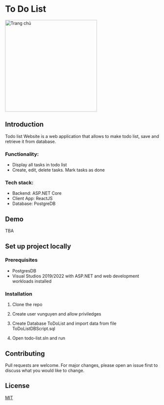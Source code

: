 # To Do List

<img src="" data-canonical-src="" width="300" alt="Trang chủ" />

## Introduction

Todo list Website is a web application that allows to make todo list, save and retrieve it from database.

### Functionality:
- Display all tasks in todo list
- Create, edit, delete tasks. Mark tasks as done

### Tech stack:
- Backend: ASP.NET Core
- Client App: ReactJS
- Database: PostgreDB


## Demo
TBA

## Set up project locally
### Prerequisites
- PostgresDB
- Visual Studios 2019/2022 with ASP.NET and web development workloads installed

### Installation

1. Clone the repo

2. Create user vunguyen and allow priviledges

3. Create Database ToDoList and import data from file ToDoListDBScript.sql

3. Open todo-list.sln and run

## Contributing

Pull requests are welcome. For major changes, please open an issue first
to discuss what you would like to change.

## License

[MIT](https://choosealicense.com/licenses/mit/)
